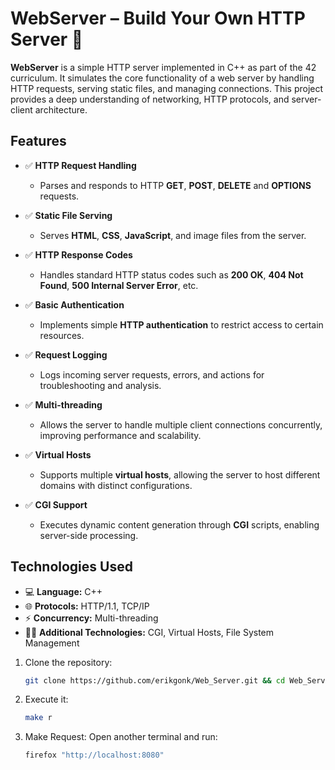 # WebServer – Build Your Own HTTP Server 🚀

**WebServer** is a simple HTTP server implemented in C++ as part of the 42 curriculum. It simulates the core functionality of a web server by handling HTTP requests, serving static files, and managing connections. This project provides a deep understanding of networking, HTTP protocols, and server-client architecture.

## Features

- ✅ **HTTP Request Handling**  
  - Parses and responds to HTTP **GET**, **POST**, **DELETE** and **OPTIONS** requests.
  
- ✅ **Static File Serving**  
  - Serves **HTML**, **CSS**, **JavaScript**, and image files from the server.
  
- ✅ **HTTP Response Codes**  
  - Handles standard HTTP status codes such as **200 OK**, **404 Not Found**, **500 Internal Server Error**, etc.
  
- ✅ **Basic Authentication**  
  - Implements simple **HTTP authentication** to restrict access to certain resources.
  
- ✅ **Request Logging**  
  - Logs incoming server requests, errors, and actions for troubleshooting and analysis.

- ✅ **Multi-threading**  
  - Allows the server to handle multiple client connections concurrently, improving performance and scalability.
  
- ✅ **Virtual Hosts**  
  - Supports multiple **virtual hosts**, allowing the server to host different domains with distinct configurations.

- ✅ **CGI Support**  
  - Executes dynamic content generation through **CGI** scripts, enabling server-side processing.

## Technologies Used

- 💻 **Language:** C++  
- 🌐 **Protocols:** HTTP/1.1, TCP/IP  
- ⚡ **Concurrency:** Multi-threading
- 🧑‍💻 **Additional Technologies:** CGI, Virtual Hosts, File System Management

1. Clone the repository:
   ```bash
   git clone https://github.com/erikgonk/Web_Server.git && cd Web_Server

2. Execute it:
   ```bash
   make r
   
3. Make Request:
Open another terminal and run:
   ```bash
   firefox "http://localhost:8080"
